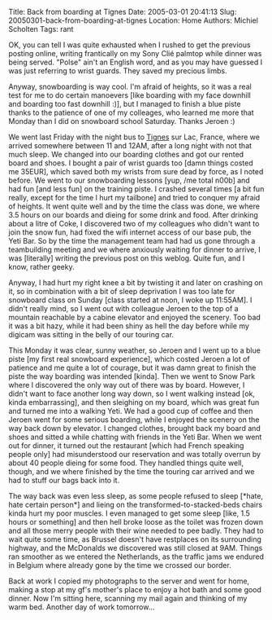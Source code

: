 Title: Back from boarding at Tignes
Date: 2005-03-01 20:41:13
Slug: 20050301-back-from-boarding-at-tignes
Location: Home
Authors: Michiel Scholten
Tags: rant

<p>OK, you can tell I was quite exhausted when I rushed to get the previous posting online, writing frantically on my Sony Cli&eacute; palmtop while dinner was being served. "Polse" ain't an English word, and as you may have guessed I was just referring to wrist guards. They saved my precious limbs.</p>
<p>Anyway, snowboarding is way cool. I'm afraid of heights, so it was a real test for me to do certain manoevers [like boarding with my face downhill and boarding too fast downhill :)], but I managed to finish a blue piste thanks to the patience of one of my colleages, who learned me more that Monday than I did on snowboard school Saturday. Thanks Jeroen :)</p>
<p>We went last Friday with the night bus to <a href="http://www.tignes.net/">Tignes</a> sur Lac, France, where we arrived somewhere between 11 and 12AM, after a long night with not that much sleep. We changed into our boarding clothes and got our rented board and shoes. I bought a pair of wrist guards too [damn things costed me 35EUR], which saved both my wrists from sure dead by force, as I noted before. We went to our snowboarding lessons [yup, /me total n00b] and had fun [and less fun] on the training piste. I crashed several times [a bit fun really, except for the time I hurt my tailbone] and tried to conquer my afraid of heights. It went quite well and by the time the class was done, we where 3.5 hours on our boards and dieing for some drink and food. After drinking about a litre of Coke, I discovered two of my colleagues who didn't want to join the snow fun, had fixed the wifi internet access of our base pub, the Yeti Bar. So by the time the management team had had us gone through a teambuilding meeting and we where anxiously waiting for dinner to arrive, I was [literally] writing the previous post on this weblog. Quite fun, and I know, rather geeky.</p>
<p>Anyway, I had hurt my right knee a bit by twisting it and later on crashing on it, so in combination with a bit of sleep deprivation I was too late for snowboard class on Sunday [class started at noon, I woke up 11:55AM]. I didn't really mind, so I went out with colleague Jeroen to the top of a mountain reachable by a cabine elevator and enjoyed the scenery. Too bad it was a bit hazy, while it had been shiny as hell the day before while my digicam was sitting in the belly of our touring car.</p>
<p>This Monday it was clear, sunny weather, so Jeroen and I went up to a blue piste [my first real snowboard experience], which costed Jeroen a lot of patience and me quite a lot of courage, but it was damn great to finish the piste the way boarding was intended [kinda]. Then we went to Snow Park where I discovered the only way out of there was by board. However, I didn't want to face another long way down, so I went walking instead [ok, kinda embarrassing], and then sleighing on my board, which was great fun and turned me into a walking Yeti. We had a good cup of coffee and then Jeroen went for some serious boarding, while I enjoyed the scenery on the way back down by elevator. I changed clothes, brought back my board and shoes and sitted a while chatting with friends in the Yeti Bar. When we went out for dinner, it turned out the restaurant [which had French speaking people only] had misunderstood our reservation and was totally overrun by about 40 people dieing for some food. They handled things quite well, though, and we where finished by the time the touring car arrived and we had to stuff our bags back into it.</p>
<p>The way back was even less sleep, as some people refused to sleep [*hate, hate certain person*] and lieing on the transformed-to-stacked-beds chairs kinda hurt my poor muscles. I even managed to get some sleep [like, 1.5 hours or something] and then hell broke loose as the toilet was frozen down and all those merry people with their wine needed to pee badly. They had to wait quite some time, as Brussel doesn't have restplaces on its surrounding highway, and the McDonalds we discovered was still closed at 9AM. Things ran smoother as we entered the Netherlands, as the traffic jams we endured in Belgium where already gone by the time we crossed our border.</p>
<p>Back at work I copied my photographs to the server and went for home, making a stop at my gf's mother's place to enjoy a hot bath and some good dinner. Now I'm sitting here, scanning my mail again and thinking of my warm bed. Another day of work tomorrow...</p>